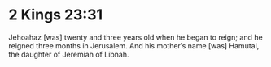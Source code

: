 # 2 Kings 23:31

Jehoahaz [was] twenty and three years old when he began to reign; and he reigned three months in Jerusalem. And his mother’s name [was] Hamutal, the daughter of Jeremiah of Libnah.
